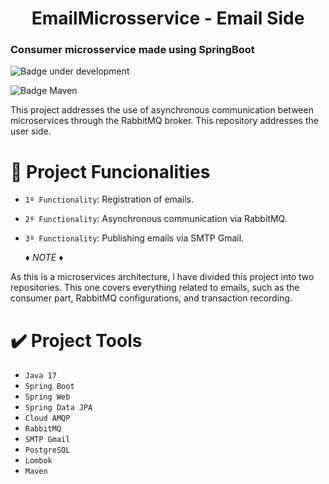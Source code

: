 # <h1 align="center"> EmailMicrosservice - Email Side </h1>
<h3> Consumer microsservice made using SpringBoot </h3>

![Badge under development](http://img.shields.io/static/v1?label=STATUS&message=FINISHED&color=GREEN&style=for-the-badge)

![Badge Maven](http://img.shields.io/static/v1?label=MAVEN&message=v4.0.0&color=BLUE&style=for-the-badge)

<p> This project addresses the use of asynchronous communication between microservices through the RabbitMQ broker. This repository addresses the user side. </p>


# :hammer: Project Funcionalities

- `1º Functionality`: Registration of emails.
- `2º Functionality`: Asynchronous communication via RabbitMQ.
- `3º Functionality`: Publishing emails via SMTP Gmail.

    :diamonds:  _NOTE_  :diamonds:

<p> As this is a microservices architecture, I have divided this project into two repositories. This one covers everything related to emails, such as the consumer part, RabbitMQ configurations, and transaction recording. </p>

# :heavy_check_mark: Project Tools

- `Java 17`
- `Spring Boot`
- `Spring Web`
- `Spring Data JPA`
- `Cloud AMQP`
- `RabbitMQ`
- `SMTP Gmail`
- `PostgreSQL`
- `Lombok`
- `Maven`


